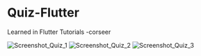 # Quiz-Flutter
Learned in Flutter Tutorials
-corseer

![Screenshot_Quiz_1](https://user-images.githubusercontent.com/66917558/87503547-2f4f5d80-c682-11ea-84a8-84dd0e3dba29.png)
![Screenshot_Quiz_2](https://user-images.githubusercontent.com/66917558/87503585-42622d80-c682-11ea-913a-267900b8e340.png)
![Screenshot_Quiz_3](https://user-images.githubusercontent.com/66917558/87503621-5443d080-c682-11ea-99be-7ea8ea0dcd89.png)
